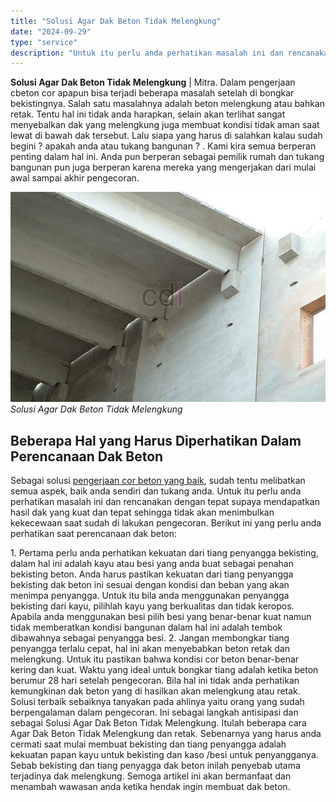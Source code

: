 ```yaml
---
title: "Solusi Agar Dak Beton Tidak Melengkung"
date: "2024-09-29"
type: "service"
description: "Untuk itu perlu anda perhatikan masalah ini dan rencanakan dengan tepat supaya mendapatkan hasil dak yang kuat dan tepat sehingga tidak akan menimbulkan kekecewaan saat sudah di lakukan pengecoran.."
---
```


**Solusi Agar Dak Beton Tidak Melengkung** | Mitra. Dalam pengerjaan cbeton cor apapun bisa terjadi beberapa masalah setelah di bongkar bekistingnya. Salah satu masalahnya adalah beton melengkung atau bahkan retak. Tentu hal ini tidak anda harapkan, selain akan terlihat sangat menyebalkan dak yang melengkung juga membuat kondisi tidak aman saat lewat di bawah dak tersebut. Lalu siapa yang harus di salahkan kalau sudah begini ? apakah anda atau tukang bangunan ? . Kami kira semua berperan penting dalam hal ini. Anda pun berperan sebagai pemilik rumah dan tukang bangunan pun juga berperan karena mereka yang mengerjakan dari mulai awal sampai akhir pengecoran.

![Solusi Agar Dak Beton Tidak Melengkung](/images/blog/balok-beton-2.jpg)
*Solusi Agar Dak Beton Tidak Melengkung*

 ## Beberapa Hal yang Harus Diperhatikan Dalam Perencanaan Dak Beton
    
Sebagai solusi [pengerjaan cor beton yang baik](/blog/pengerjaan-cor-beton-yang-tepat "Pengerjaan Cor Beton Yang Tepat"), sudah tentu melibatkan semua aspek, baik anda sendiri dan tukang anda. Untuk itu perlu anda perhatikan masalah ini dan rencanakan dengan tepat supaya mendapatkan hasil dak yang kuat dan tepat sehingga tidak akan menimbulkan kekecewaan saat sudah di lakukan pengecoran. Berikut ini yang perlu anda perhatikan saat perencanaan dak beton:

1\. Pertama perlu anda perhatikan kekuatan dari tiang penyangga bekisting, dalam hal ini adalah kayu atau besi yang anda buat sebagai penahan bekisting beton. Anda harus pastikan kekuatan dari tiang penyangga bekisting dak beton ini sesuai dengan kondisi dan beban yang akan menimpa penyangga. Untuk itu bila anda menggunakan penyangga bekisting dari kayu, pilihlah kayu yang berkualitas dan tidak keropos. Apabila anda menggunakan besi pilih besi yang benar-benar kuat namun tidak memberatkan kondisi bangunan dalam hal ini adalah tembok dibawahnya sebagai penyangga besi.
2\. Jangan membongkar tiang penyangga terlalu cepat, hal ini akan menyebabkan beton retak dan melengkung. Untuk itu pastikan bahwa kondisi cor beton benar-benar kering dan kuat. Waktu yang ideal untuk bongkar tiang adalah ketika beton berumur 28 hari setelah pengecoran. Bila hal ini tidak anda perhatikan kemungkinan dak beton yang di hasilkan akan melengkung atau retak. Solusi terbaik sebaiknya tanyakan pada ahlinya yaitu orang yang sudah berpengalaman dalam pengecoran. Ini sebagai langkah antisipasi dan sebagai Solusi Agar Dak Beton Tidak Melengkung.
Itulah beberapa cara Agar Dak Beton Tidak Melengkung dan retak. Sebenarnya yang harus anda cermati saat mulai membuat bekisting dan tiang penyangga adalah kekuatan papan kayu untuk bekisting dan kaso /besi untuk penyangganya. Sebab bekisting dan tiang penyagga dak beton inilah penyebab utama terjadinya dak melengkung. Semoga artikel ini akan bermanfaat dan menambah wawasan anda ketika hendak ingin membuat dak beton.
